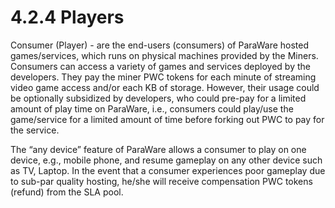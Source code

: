 # 4.2.4 Players

Consumer (Player) - are the end-users (consumers) of ParaWare hosted games/services, which runs on physical machines provided by the Miners. Consumers can access a variety of games and services deployed by the developers. They pay the miner PWC tokens for each minute of streaming video game access and/or each KB of storage. However, their usage could be optionally subsidized by developers, who could pre-pay for a limited amount of play time on ParaWare, i.e., consumers could play/use the game/service for a limited amount of time before forking out PWC to pay for the service.

The “any device” feature of ParaWare allows a consumer to play on one device, e.g., mobile phone, and resume gameplay on any other device such as TV, Laptop. In the event that a consumer experiences poor gameplay due to sub-par quality hosting, he/she will receive compensation PWC tokens (refund) from the SLA pool.
